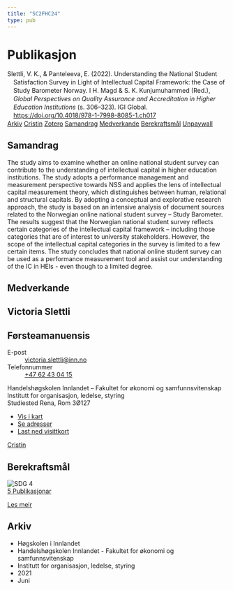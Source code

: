 ```yaml
---
title: "SC2FHC24"
type: pub
---
```

<h1>Publikasjon</h1>
<article id="csl-bib-container-SC2FHC24" class="csl-bib-container">
  <div class="csl-bib-body" style="line-height: 1.35; padding-left: 1em; text-indent:-1em;">
  <div class="csl-entry">Slettli, V. K., &amp; Panteleeva, E. (2022). Understanding the National Student Satisfaction Survey in Light of Intellectual Capital Framework: the Case of Study Barometer Norway. I H. Magd &amp; S. K. Kunjumuhammed (Red.), <i>Global Perspectives on Quality Assurance and Accreditation in Higher Education Institutions</i> (s. 306&#x2013;323). IGI Global. <a href="https://doi.org/10.4018/978-1-7998-8085-1.ch017">https://doi.org/10.4018/978-1-7998-8085-1.ch017</a></div>
</div>
  <div class="csl-bib-buttons">
    <a href="#taxonomy-article-SC2FHC24" class="csl-bib-button">Arkiv</a>
    <a href="https://app.cristin.no/results/show.jsf?id=1918708" alt="Cristin URL" class="csl-bib-button">Cristin</a>
    <a href="http://zotero.org/groups/5402882/items/SC2FHC24" alt="Zotero URL" class="csl-bib-button">Zotero</a>
    <a href="#abstract-article-SC2FHC24" class="csl-bib-button">Samandrag</a>
    <a href="#contributors-article-SC2FHC24" class="csl-bib-button">Medverkande</a>
    <a href="#sdg-article-SC2FHC24" class="csl-bib-button">Berekraftsmål</a>
    <a href="https://doi.org/10.4018/978-1-7998-8085-1.ch017" class="csl-bib-button">Unpaywall</a>
  </div>
  <div id="csl-bib-meta-container-SC2FHC24"></div>
</article>
<div id="csl-bib-meta-SC2FHC24" class="csl-bib-meta">
  <article id="abstract-article-SC2FHC24" class="abstract-article">
    <h1>Samandrag</h1>
    The study aims to examine whether an online national student survey can contribute to the understanding of intellectual capital in higher education institutions. The study adopts a performance management and measurement perspective towards NSS and applies the lens of intellectual capital measurement theory, which distinguishes between human, relational and structural capitals. By adopting a conceptual and explorative research approach, the study is based on an intensive analysis of document sources related to the Norwegian online national student survey – Study Barometer. The results suggest that the Norwegian national student survey reflects certain categories of the intellectual capital framework – including those categories that are of interest to university stakeholders. However, the scope of the intellectual capital categories in the survey is limited to a few certain items. The study concludes that national online student survey can be used as a performance measurement tool and assist our understanding of the IC in HEIs - even though to a limited degree.
  </article>
  <article id="contributors-article-SC2FHC24" class="contributors-article">
    <h1>Medverkande</h1>
    <div class="personas"> <div class="vrtx-hinn-person-card"> <div class="photo"> <i class="lar la-user-circle missing-person"></i> </div> <div class="info"> <hgroup><h1>Victoria Slettli</h1> <h2>Førsteamanuensis</h2> </hgroup><dl> <dt>E-post</dt> <dd> <a href="mailto:victoria.slettli@inn.no">victoria.slettli@inn.no</a> </dd> <dt>Telefonnummer</dt> <dd><a href="tel:+4762430415"> +47 62 43 04 15 </a></dd> </dl> <p> Handelshøgskolen Innlandet – Fakultet for økonomi og samfunnsvitenskap<br> Institutt for organisasjon, ledelse, styring<br> Studiested Rena, Rom 3Ø127 </p> <ul class="vrtx-hinn-links"> <li><a href="https://www.google.com/maps?q=61.13620,11.37454">Vis i kart</a></li> <li><a href="https://www.inn.no/finn-en-ansatt/victoria-slettli.html#vrtx-hinn-addresses">Se adresser</a></li> <li><a href="https://www.inn.no/finn-en-ansatt/victoria-slettli.html?vrtx=vcf">Last ned visittkort</a></li> </ul> </div> </div> <a href="https://app.cristin.no/persons/show.jsf?id=320594" alt="Cristin URL" class="personas-cristin">Cristin</a> </div>
  </article>
  <article id="sdg-article-SC2FHC24" class="sdg-article">
    <h1>Berekraftsmål</h1>
    <div class="sdg-container"><div id="sdg4" class="sdg"> <img src="{{< params subfolder >}}images/sdg/sdg04_no.png" class="image" alt="SDG 4"> <div class="sdg-overlay"> <a href="{{< params subfolder >}}no/archive/?sdg=4#archive" class="sdg-publication-count"><span>5</span> Publikasjonar</a> <p><a href="NA" class="sdg-read-more">Les meir</a></p> </div> </div></div>
  </article>
  <article id="taxonomy-article-SC2FHC24" class="taxonomy-article">
    <h1>Arkiv</h1>
    <ul>
      <li>Høgskolen i Innlandet</li>
      <li>Handelshøgskolen Innlandet - Fakultet for økonomi og samfunnsvitenskap</li>
      <li>Institutt for organisasjon, ledelse, styring</li>
      <li>2021</li>
      <li>Juni</li>
    </ul>
  </article>
</div>
